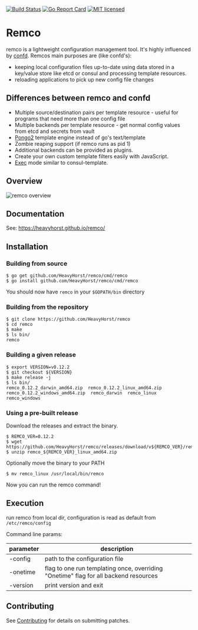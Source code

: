 [![Build Status](https://travis-ci.org/HeavyHorst/remco.svg?branch=master)](https://travis-ci.org/HeavyHorst/remco) [![Go Report Card](https://goreportcard.com/badge/github.com/HeavyHorst/remco)](https://goreportcard.com/report/github.com/HeavyHorst/remco) [![MIT licensed](https://img.shields.io/badge/license-MIT-blue.svg)](https://raw.githubusercontent.com/HeavyHorst/remco/master/LICENSE)

# Remco

remco is a lightweight configuration management tool. It's highly influenced by [confd](https://github.com/kelseyhightower/confd).
Remcos main purposes are (like confd's):

  - keeping local configuration files up-to-date using data stored in a key/value store like etcd or consul and processing template resources.
  - reloading applications to pick up new config file changes

## Differences between remco and confd

   - Multiple source/destination pairs per template resource - useful for programs that need more than one config file
   - Multiple backends per template resource - get normal config values from etcd and secrets from vault
   - [Pongo2](https://github.com/flosch/pongo2) template engine instead of go's text/template
   - Zombie reaping support (if remco runs as pid 1)
   - Additional backends can be provided as plugins.
   - Create your own custom template filters easily with JavaScript.
   - [Exec](https://heavyhorst.github.io/remco/details/exec-mode/) mode similar to consul-template.

## Overview

![remco overview](https://cdn.rawgit.com/HeavyHorst/remco/master/docs/images/Remco-overview.svg)

## Documentation

See: https://heavyhorst.github.io/remco/

## Installation
### Building from source

```shell
$ go get github.com/HeavyHorst/remco/cmd/remco
$ go install github.com/HeavyHorst/remco/cmd/remco
```

You should now have `remco` in your `$GOPATH/bin` directory

### Building from the repository

```shell
$ git clone https://github.com/HeavyHorst/remco
$ cd remco
$ make
$ ls bin/
remco
```

### Building a given release

```shell
$ export VERSION=v0.12.2
$ git checkout ${VERSION}
$ make release -j
$ ls bin/
remco_0.12.2_darwin_amd64.zip  remco_0.12.2_linux_amd64.zip  remco_0.12.2_windows_amd64.zip  remco_darwin  remco_linux  remco_windows
```

### Using a pre-built release

Download the releases and extract the binary.

```shell
$ REMCO_VER=0.12.2
$ wget https://github.com/HeavyHorst/remco/releases/download/v${REMCO_VER}/remco_${REMCO_VER}_linux_amd64.zip
$ unzip remco_${REMCO_VER}_linux_amd64.zip
```

Optionally move the binary to your PATH

```shell
$ mv remco_linux /usr/local/bin/remco
```

Now you can run the remco command!

## Execution

run remco from local dir, configuration is read as default from `/etc/remco/config`

Command line params:

| parameter | description |
| --- | --- |
| -config <file> | path to the configuration file |
| -onetime | flag to one run templating once, overriding "Onetime" flag for all backend resources |
| -version | print version and exit |

## Contributing

See [Contributing](https://github.com/HeavyHorst/remco/blob/master/CONTRIBUTING) for details on submitting patches.
